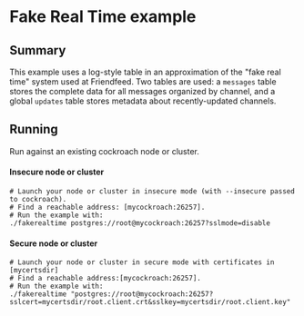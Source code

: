 # Fake Real Time example

## Summary

This example uses a log-style table in an approximation of the
"fake real time" system used at Friendfeed. Two tables are used: a
`messages` table stores the complete data for all messages
organized by channel, and a global `updates` table stores metadata
about recently-updated channels.

## Running

Run against an existing cockroach node or cluster.

#### Insecure node or cluster
```
# Launch your node or cluster in insecure mode (with --insecure passed to cockroach).
# Find a reachable address: [mycockroach:26257].
# Run the example with:
./fakerealtime postgres://root@mycockroach:26257?sslmode=disable
```

#### Secure node or cluster
```
# Launch your node or cluster in secure mode with certificates in [mycertsdir]
# Find a reachable address:[mycockroach:26257].
# Run the example with:
./fakerealtime "postgres://root@mycockroach:26257?sslcert=mycertsdir/root.client.crt&sslkey=mycertsdir/root.client.key"
```
